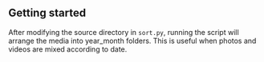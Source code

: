 ## Getting started

After modifying the source directory in `sort.py`, running the script will arrange the media into year_month folders. This is useful when photos and videos are mixed according to date.

